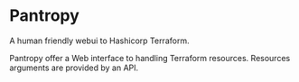 # Pantropy

A human friendly webui to Hashicorp Terraform.

Pantropy offer a Web interface to handling Terraform resources.
Resources arguments are provided by an API.
